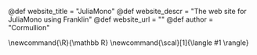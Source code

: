 @def website_title = "JuliaMono"
@def website_descr = "The web site for JuliaMono using Franklin"
@def website_url   = ""
@def author = "Cormullion"

\newcommand{\R}{\mathbb R}
\newcommand{\scal}[1]{\langle #1 \rangle}
